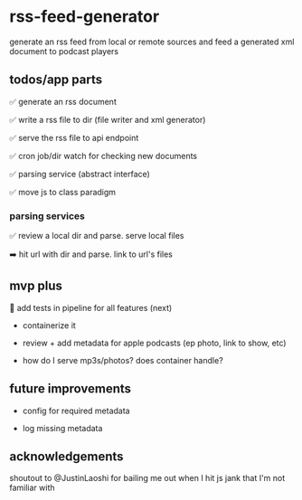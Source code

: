 # rss-feed-generator
generate an rss feed from local or remote sources and feed a generated xml document to podcast players

## todos/app parts
✅ generate an rss document

✅ write a rss file to dir (file writer and xml generator)

✅ serve the rss file to api endpoint

✅ cron job/dir watch for checking new documents

✅ parsing service (abstract interface)

✅ move js to class paradigm

### parsing services
✅ review a local dir and parse. serve local files

➡️ hit url with dir and parse. link to url's files

## mvp plus
🚨 add tests in pipeline for all features (next)

- containerize it

- review + add metadata for apple podcasts (ep photo, link to show, etc)

- how do I serve mp3s/photos? does container handle?

## future improvements
- config for required metadata

- log missing metadata


## acknowledgements
shoutout to @JustinLaoshi for bailing me out when I hit js jank that I'm not familiar with